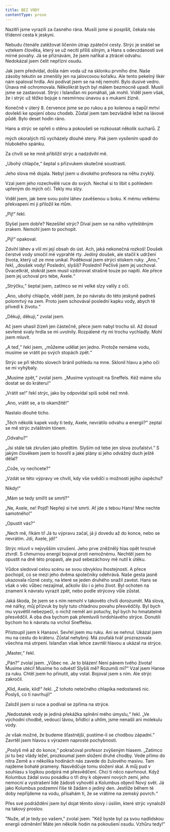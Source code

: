 ```yaml
---
title: BEZ VODY
contentType: prose
---
```


Nazítří jsme vyrazili za časného rána. Musili jsme si pospíšit, čekala nás třídenní cesta k jeskyni.

Nebudu čtenáře zatěžovat líčením útrap zpáteční cesty. Strýc je snášel se vztekem člověka, který se už necítí příliš silným, a Hans s odevzdaností své mírné povahy. Já se přiznávám, že jsem naříkal a ztrácel odvahu. Nedokázal jsem čelit nepřízni osudu.

Jak jsem předvídal, došla nám voda už na sklonku prvního dne. Naše zásoby tekutin se zmenšily jen na jalovcovou kořalku. Ale tento pekelný likér nám spaloval hrdla. Ani podívat jsem se na něj nemohl. Bylo dusivé vedro. Únava mě ochromovala. Několikrát bych byl málem bezmocně upadl. Musili jsme se zastavovat. Strýc i Islanďan mi pomáhali, jak mohli. Viděl jsem však, že i strýc už těžko bojuje s nesmírnou únavou a s mukami žízně.

Konečně v úterý 8. července jsme se po rukou a po kolenou a napůl mrtví dovlekli ke spojení obou chodeb. Zůstal jsem tam bezvládně ležet na lávové půdě. Bylo deset hodin ráno.

Hans a strýc se opřeli o stěnu a pokoušeli se rozkousat několik sucharů. Z

mých okoralých rtů vycházely dlouhé steny. Pak jsem vysílením upadl do hlubokého spánku.

Za chvíli se ke mně přiblížil strýc a nadzdvihl mě.

„Ubohý chlapče,“ šeptal s přízvukem skutečné soustrasti.

Jeho slova mě dojala. Nebyl jsem u divokého profesora na něhu zvyklý.

Vzal jsem jeho rozechvělé ruce do svých. Nechal si to líbit s pohledem upřeným do mých očí. Tekly mu slzy.

Viděl jsem, jak bere svou polní láhev zavěšenou u boku. K mému velkému překvapení mi ji přiložil ke rtům.

„Pij!“ řekl.

Slyšel jsem dobře? Nezešílel strýc? Díval jsem se na něho vytřeštěným zrakem. Nemohl jsem to pochopit.

„Pij!“ opakoval.

Zdvihl láhev a vlil mi její obsah do úst. Ach, jaká nekonečná rozkoš! Doušek čerstvé vody smočil mé vyprahlé rty. Jediný doušek, ale stačil k udržení života, který už ze mne unikal. Poděkoval jsem strýci stiskem ruky. „Ano,“ řekl, „doušek vody! Poslední, slyšíš? Poslední! Pečlivě jsem jej uschoval. Dvacetkrát, stokrát jsem musil vzdorovat strašné touze po napití. Ale přece jsem jej uchoval pro tebe, Axele.“

„Strýčku,“ šeptal jsem, zatímco se mi velké slzy valily z očí.

„Ano, ubohý chlapče, věděl jsem, že po návratu do této jeskyně padneš polomrtvý na zem. Proto jsem schovával poslední kapku vody, abych tě přivedl k životu.“

„Děkuji, děkuji,“ zvolal jsem.

Ač jsem uhasil žízeň jen částečně, přece jsem nabyl trochu sil. Až dosud sevřené svaly hrdla se mi uvolnily. Rozpálené rty mi trochu vychladly. Mohl jsem mluvit.

„A teď,“ řekl jsem, „můžeme udělat jen jedno. Protože nemáme vodu, musíme se vrátit po svých stopách zpět.“

Strýc se při těchto slovech bránil pohledu na mne. Sklonil hlavu a jeho oči se mi vyhýbaly.

„Musíme zpět,“ zvolal jsem. „Musíme vystoupit na Sneffels. Kéž máme sílu dostat se do kráteru!“

„Vrátit se!“ řekl strýc, jako by odpovídal spíš sobě než mně.

„Ano, vrátit se, a to okamžitě!“

Nastalo dlouhé ticho.

„Těch několik kapek vody ti tedy, Axele, nevrátilo odvahu a energii?“ zeptal se mě strýc zvláštním tónem.

„Odvahu?“

„Jsi stále tak zkrušen jako předtím. Slyším od tebe jen slova zoufalství.“ S jakým člověkem jsem to hovořil a jaké plány si jeho odvážný duch ještě dělal?

„Cože, vy nechcete?“

„Vzdát se této výpravy ve chvíli, kdy vše svědčí o možnosti jejího úspěchu?

Nikdy!“

„Mám se tedy smířit se smrtí?“

„Ne, Axele, ne! Pojď! Nepřeji si tvé smrti. Ať jde s tebou Hans! Mne nechte samotného!“

„Opustit vás?“

„Nech mě, říkám ti! Já tu výpravu začal, já ji dovedu až do konce, nebo se nevrátím. Jdi, Axele, jdi!“

Strýc mluvil v nejvyšším vzrušení. Jeho prve zněžnělý hlas opět hrozivě ztvrdl. S chmurnou energií bojoval proti nemožnému. Nechtěl jsem ho opustit na dně této propasti, ale pud sebezáchovy mě nutil k útěku.

Vůdce sledoval celou scénu se svou obvyklou lhostejností. A přece pochopil, co se mezi jeho dvěma společníky odehrává. Naše gesta jasně ukazovala různé cesty, na které se jeden druhého snažil zavést. Hans se však o věc vůbec nezajímal, ačkoliv šlo i o jeho život. Byl ochoten na znamení k návratu vyrazit zpět, nebo podle strýcovy vůle zůstat.

Jaká škoda, že jsem se s ním nemohl v takovéto chvíli dorozumět. Má slova, mé nářky, můj přízvuk by byly tuto chladnou povahu přesvědčily. Byl bych mu vysvětlil nebezpečí, o nichž neměl ani potuchy, byl bych ho hmatatelně přesvědčil. A oba dva bychom pak přemluvili tvrdohlavého strýce. Donutili bychom ho k návratu na vrchol Sneffelsu.

Přistoupil jsem k Hansovi. Sevřel jsem mu ruku. Ani se nehnul. Ukázal jsem mu na cestu do kráteru. Zůstal nehybný. Má zoufalá tvář prozrazovala všechna má utrpení. Islanďan však lehce zavrtěl hlavou a ukázal na strýce.

„Master,“ řekl.

„Pán?“ zvolal jsem. „Vůbec ne. Je to blázen! Není pánem tvého života! Musíme utéci! Musíme ho odvést! Slyšíš mě? Rozumíš mi?“ Vzal jsem Hanse za ruku. Chtěl jsem ho přinutit, aby vstal. Bojoval jsem s ním. Ale strýc zakročil.

„Klid, Axele, klid!“ řekl. „Z tohoto netečného chlapíka nedostaneš nic. Poslyš, co ti navrhuji!“

Založil jsem si ruce a podíval se zpříma na strýce.

„Nedostatek vody je jediná překážka splnění mého úmyslu,“ řekl. „Ve východní chodbě, vedoucí lávou, břidlicí a uhlím, jsme nenašli ani molekulu vody.

Je však možné, že budeme šťastnější, pustíme-li se chodbou západní.“ Zavrtěl jsem hlavou s výrazem naprosté pochybnosti.

„Poslyš mě až do konce,“ pokračoval profesor zvýšeným hlasem. „Zatímco jsi tu bez vlády ležel, prozkoumal jsem složení druhé chodby. Vede přímo do nitra Země a v několika hodinách nás zavede do žulového masívu. Tam najdeme bohaté prameny. Nasvědčuje tomu složení skal. A můj pud v souhlasu s logikou podpírá mé přesvědčení. Chci ti něco navrhnout. Když Kolumbus žádal svou posádku o tři dny k objevení nových zemí, jeho nemocní a vystrašení lidé žádosti vyhověli a Kolumbus objevil Nový svět. Já jako Kolumbus podzemní říše tě žádám o jediný den. Jestliže během té doby nepřijdeme na vodu, přísahám ti, že se vrátíme na zemský povrch.“

Přes své podráždění jsem byl dojat těmito slovy i úsilím, které strýc vynaložil na takový proslov.

"Nuže, ať je tedy po vašem," zvolal jsem. "Kéž byste byl za svou nadlidskou energii odměněn! Máte jen několik hodin na pokoušení osudu. Vzhůru tedy!"
